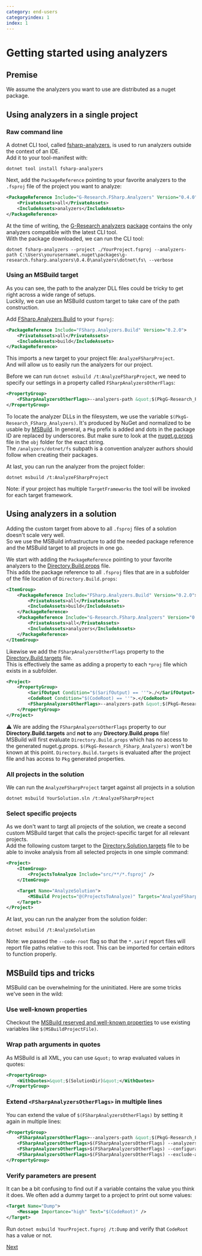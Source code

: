 ```yaml
---
category: end-users
categoryindex: 1
index: 1
---
```


# Getting started using analyzers

## Premise

We assume the analyzers you want to use are distributed as a nuget package.

## Using analyzers in a single project

### Raw command line

A dotnet CLI tool, called [fsharp-analyzers](https://www.nuget.org/packages/fsharp-analyzers), is used to run analyzers outside the context of an IDE.  
Add it to your tool-manifest with:
```shell
dotnet tool install fsharp-analyzers
```

Next, add the `PackageReference` pointing to your favorite analyzers to the `.fsproj` file of the project you want to analyze:

```xml
<PackageReference Include="G-Research.FSharp.Analyzers" Version="0.4.0">
    <PrivateAssets>all</PrivateAssets>
    <IncludeAssets>analyzers</IncludeAssets>
</PackageReference>
```

At the time of writing, the [G-Research analyzers](https://github.com/g-research/fsharp-analyzers) [package](https://www.nuget.org/packages/G-Research.FSharp.Analyzers) contains the only analyzers compatible with the latest CLI tool.  
With the package downloaded, we can run the CLI tool:

```shell
dotnet fsharp-analyzers --project ./YourProject.fsproj --analyzers-path C:\Users\yourusername\.nuget\packages\g-research.fsharp.analyzers\0.4.0\analyzers\dotnet\fs\ --verbose
```

### Using an MSBuild target

As you can see, the path to the analyzer DLL files could be tricky to get right across a wide range of setups.  
Luckily, we can use an MSBuild custom target to take care of the path construction.  

Add [FSharp.Analyzers.Build](https://www.nuget.org/packages/FSharp.Analyzers.Build) to your `fsproj`:

```xml
<PackageReference Include="FSharp.Analyzers.Build" Version="0.2.0">
    <PrivateAssets>all</PrivateAssets>
    <IncludeAssets>build</IncludeAssets>
</PackageReference>
```

This imports a new target to your project file: `AnalyzeFSharpProject`.  
And will allow us to easily run the analyzers for our project.  

Before we can run `dotnet msbuild /t:AnalyzeFSharpProject`, we need to specify our settings in a property called `FSharpAnalyzersOtherFlags`:

```xml
<PropertyGroup>
    <FSharpAnalyzersOtherFlags>--analyzers-path &quot;$(PkgG-Research_FSharp_Analyzers)/analyzers/dotnet/fs&quot; --report &quot;$(MSBuildProjectName)-$(TargetFramework).sarif&quot; --treat-as-warning IONIDE-004 --verbose</FSharpAnalyzersOtherFlags>
</PropertyGroup>
```

To locate the analyzer DLLs in the filesystem, we use the variable `$(PkgG-Research_FSharp_Analyzers)`. It's produced by NuGet and normalized to be usable by [MSBuild](https://learn.microsoft.com/en-us/nuget/consume-packages/package-references-in-project-files#generatepathproperty).
In general, a `Pkg` prefix is added and dots in the package ID are replaced by underscores. But make sure to look at the [nuget.g.props](https://learn.microsoft.com/en-us/nuget/reference/msbuild-targets#restore-outputs) file in the `obj` folder for the exact string.  
The `/analyzers/dotnet/fs` subpath is a convention analyzer authors should follow when creating their packages.

At last, you can run the analyzer from the project folder:

```shell
dotnet msbuild /t:AnalyzeFSharpProject
```

Note: if your project has multiple `TargetFrameworks` the tool will be invoked for each target framework.

## Using analyzers in a solution

Adding the custom target from above to all `.fsproj` files of a solution doesn't scale very well.  
So we use the MSBuild infrastructure to add the needed package reference and the MSBuild target to all projects in one go.  

We start with adding the `PackageReference` pointing to your favorite analyzers to the [Directory.Build.props](https://learn.microsoft.com/en-us/visualstudio/msbuild/customize-by-directory?view=vs-2022) file.  
This adds the package reference to all `.fsproj` files that are in a subfolder of the file location of `Directory.Build.props`:

```xml
<ItemGroup>
    <PackageReference Include="FSharp.Analyzers.Build" Version="0.2.0">
        <PrivateAssets>all</PrivateAssets>
        <IncludeAssets>build</IncludeAssets>
    </PackageReference>
    <PackageReference Include="G-Research.FSharp.Analyzers" Version="0.1.6">
        <PrivateAssets>all</PrivateAssets>
        <IncludeAssets>analyzers</IncludeAssets>
    </PackageReference>
</ItemGroup>
```

Likewise we add the `FSharpAnalyzersOtherFlags` property to the [Directory.Build.targets](https://learn.microsoft.com/en-us/visualstudio/msbuild/customize-by-directory?view=vs-2022) file.  
This is effectively the same as adding a property to each `*proj` file which exists in a subfolder.
```xml
<Project>
    <PropertyGroup>
        <SarifOutput Condition="$(SarifOutput) == ''">./</SarifOutput>
        <CodeRoot Condition="$(CodeRoot) == ''">.</CodeRoot>
        <FSharpAnalyzersOtherFlags>--analyzers-path &quot;$(PkgG-Research_FSharp_Analyzers)/analyzers/dotnet/fs&quot; --report &quot;$(SarifOutput)$(MSBuildProjectName)-$(TargetFramework).sarif&quot; --code-root $(CodeRoot) --treat-as-warning IONIDE-004 --verbose</FSharpAnalyzersOtherFlags>
    </PropertyGroup>
</Project>
```

⚠️ We are adding the `FSharpAnalyzersOtherFlags` property to our **Directory.Build.targets** and **not to** any **Directory.Build.props** file!  
MSBuild will first evaluate `Directory.Build.props` which has no access to the generated nuget.g.props. `$(PkgG-Research_FSharp_Analyzers)` won't be known at this point. `Directory.Build.targets` is evaluated after the project file and has access to `Pkg` generated properties.

### All projects in the solution

We can run the `AnalyzeFSharpProject` target against all projects in a solution

```shell
dotnet msbuild YourSolution.sln /t:AnalyzeFSharpProject
```

### Select specific projects

As we don't want to targt all projects of the solution, we create a second custom MSBuild target that calls the project-specific target for all relevant projects.  
Add the following custom target to the [Directory.Solution.targets](https://learn.microsoft.com/en-us/visualstudio/msbuild/customize-solution-build?view=vs-2022) file to be able to invoke analysis from all selected projects in one simple command:

```xml
<Project>
    <ItemGroup>
        <ProjectsToAnalyze Include="src/**/*.fsproj" />
    </ItemGroup>

    <Target Name="AnalyzeSolution">
        <MSBuild Projects="@(ProjectsToAnalyze)" Targets="AnalyzeFSharpProject" />
    </Target>
</Project>
```

At last, you can run the analyzer from the solution folder:

```shell
dotnet msbuild /t:AnalyzeSolution
```

Note: we passed the `--code-root` flag so that the `*.sarif` report files will report file paths relative to this root. This can be imported for certain editors to function properly. 

## MSBuild tips and tricks

MSBuild can be overwhelming for the uninitiated. Here are some tricks we've seen in the wild:

### Use well-known properties

Checkout the [MSBuild reserved and well-known properties](https://learn.microsoft.com/en-us/visualstudio/msbuild/msbuild-reserved-and-well-known-properties?view=vs-2022) to use existing variables like `$(MSBuildProjectFile)`.

### Wrap path arguments in quotes

As MSBuild is all XML, you can use `&quot;` to wrap evaluated values in quotes:

```xml
<PropertyGroup>
    <WithQuotes>&quot;$(SolutionDir)&quot;</WithQuotes>
</PropertyGroup>
```

### Extend `<FSharpAnalyzersOtherFlags>` in multiple lines

You can extend the value of `$(FSharpAnalyzersOtherFlags)` by setting it again in multiple lines:

```xml
<PropertyGroup>
    <FSharpAnalyzersOtherFlags>--analyzers-path &quot;$(PkgG-Research_FSharp_Analyzers)/analyzers/dotnet/fs&quot;</FSharpAnalyzersOtherFlags>
    <FSharpAnalyzersOtherFlags>$(FSharpAnalyzersOtherFlags) --analyzers-path &quot;$(PkgIonide_Analyzers)/analyzers/dotnet/fs&quot;</FSharpAnalyzersOtherFlags>
    <FSharpAnalyzersOtherFlags>$(FSharpAnalyzersOtherFlags) --configuration $(Configuration)</FSharpAnalyzersOtherFlags>
    <FSharpAnalyzersOtherFlags>$(FSharpAnalyzersOtherFlags) --exclude-analyzer PartialAppAnalyzer</FSharpAnalyzersOtherFlags>
</PropertyGroup>
```

### Verify parameters are present

It can be a bit confusing to find out if a variable contains the value you think it does.
We often add a dummy target to a project to print out some values:

```xml
<Target Name="Dump">
    <Message Importance="high" Text="$(CodeRoot)" />
</Target>
```

Run `dotnet msbuild YourProject.fsproj /t:Dump` and verify that `CodeRoot` has a value or not.

[Next]({{fsdocs-next-page-link}})
